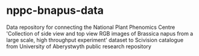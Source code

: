 # nppc-bnapus-data
Data repository for connecting the National Plant Phenomics Centre 'Collection of side view and top view RGB images of Brassica napus from a large scale, high throughput experiment' dataset to Scivision catalogue from University of Aberystwyth public research repository
